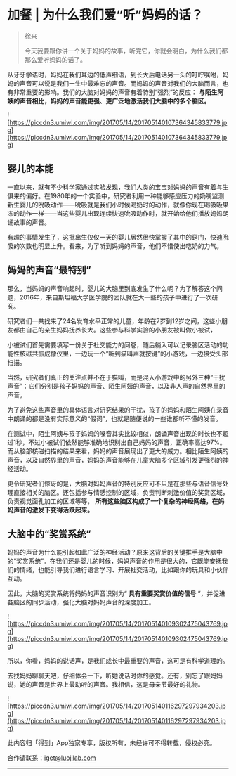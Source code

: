 # 加餐 | 为什么我们爱“听”妈妈的话？

> 徐来
> 
> 今天我要跟你讲一个关于妈妈的故事，听完它，你就会明白，为什么我们都那么爱听妈妈的话了。

从牙牙学语时，妈妈在我们耳边的低声细语，到长大后电话另一头的叮咛嘱咐，妈妈的声音可以说是我们一生中最难忘的声音。而妈妈的声音对我们的大脑而言，也有非常重要的影响。我们的大脑对妈妈的声音有着特别“强烈”的反应： **与陌生阿姨的声音相比，妈妈的声音能更强、更广泛地激活我们大脑中的多个脑区。**

![https://piccdn3.umiwi.com/img/201705/14/201705140107364345833779.jpg](https://piccdn3.umiwi.com/img/201705/14/201705140107364345833779.jpg)

## 婴儿的本能

一直以来，就有不少科学家通过实验发现，我们人类的宝宝对妈妈的声音有着与生俱来的偏好。在1980年的一个实验中，研究者利用一种能够感应压力的奶嘴监测新生婴儿的吮吸动作——吮吸就是我们小时候喝奶时的动作，就像你现在喝吸吸果冻的动作一样——当这些婴儿出现连续快速吮吸动作时，就开始给他们播放妈妈朗诵故事的声音。

有趣的事情发生了，这批出生仅仅一天的婴儿居然很快掌握了其中的窍门，快速吮吸的次数也明显上升。看来，为了听到妈妈的声音，他们不惜使出吃奶的力气。

## 妈妈的声音“最特别”

那么，当妈妈的声音响起时，婴儿的大脑里到底发生了什么呢？为了解答这个问题，2016年，来自斯坦福大学医学院的团队就在大一些的孩子中进行了一次研究。

研究者们一共找来了24名发育水平正常的儿童，年龄在7岁到12岁之间，这些小朋友都由自己的亲生妈妈抚养长大。这些参与科学实验的小朋友被叫做小被试，

小被试们首先需要填写一份关于社交能力的问卷，随后躺入可以记录脑区活动的功能性核磁共振成像仪里，一边玩一个“听到猫叫声就按键”的小游戏，一边接受头部扫描。

当然，研究者们真正的关注点并不在于猫叫，而是混入小游戏中的另外三种“干扰声音”：它们分别是孩子妈妈的声音、陌生阿姨的声音，以及非人声的自然界里的声音。

为了避免这些声音里的具体语言对研究结果的干扰，孩子的妈妈和陌生阿姨在录音中朗诵的都是没有实际意义的“假词”，也就是随便说的一些谁都听不懂的发音。

在测试中，陌生阿姨与孩子妈妈的嗓音其实比较相似，朗诵声音出现的时长也不超过1秒，不过小被试们依然能够准确地识别出自己妈妈的声音，正确率高达97%。而从脑部核磁扫描的结果来看，妈妈的声音展现出了更大的威力。相比陌生阿姨的声音，以及自然界里的声音，妈妈的声音能够在儿童大脑多个区域引发更强烈的神经活动。

更令研究者们惊讶的是，大脑对妈妈声音的特别反应可不只是在那些与语音信号处理直接相关的脑区。还包括参与情感控制的区域，负责判断刺激价值的奖赏区域，负责视觉面孔加工的区域等等， **所有这些脑区构成了一个复杂的神经网络，在妈妈声音的激发下变得活跃起来。**

## 大脑中的“奖赏系统”

妈妈的声音为什么能引起如此广泛的神经活动？原来这背后的关键推手是大脑中的“奖赏系统”。在我们还是婴儿的时候，妈妈声音的作用是很大的，它既能安抚我们的情绪，也能引导我们进行语言学习、开展社交活动，比如跟你的玩具和小伙伴互动。

因此，大脑的奖赏系统将妈妈的声音识别为“ **具有重要奖赏价值的信号** ”，并促进各脑区的同步活动，强化大脑对妈妈声音的深度加工。

![https://piccdn3.umiwi.com/img/201705/14/201705140109302475043769.jpg](https://piccdn3.umiwi.com/img/201705/14/201705140109302475043769.jpg)

所以，你看，妈妈的说话声，是我们成长中最重要的声音，这可是有科学道理的。

去找妈妈聊聊天吧，仔细体会一下，听她说话时你的感觉。还有，别忘了跟妈妈说，她的声音是世界上最动听的声音。我相信，这是母亲节最好的礼物。

![https://piccdn3.umiwi.com/img/201705/14/201705140116297297934203.jpg](https://piccdn3.umiwi.com/img/201705/14/201705140116297297934203.jpg)

此内容归「得到」App独家专享，版权所有，未经许可不得转载，侵权必究。

合作请联系：iget@luojilab.com

---
